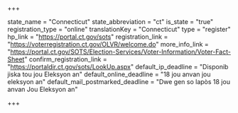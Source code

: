 +++

state_name = "Connecticut"
state_abbreviation = "ct"
is_state = "true"
registration_type = "online"
translationKey = "Connecticut"
type = "register"
hp_link = "https://portal.ct.gov/sots"
registration_link = "https://voterregistration.ct.gov/OLVR/welcome.do"
more_info_link = "https://portal.ct.gov/SOTS/Election-Services/Voter-Information/Voter-Fact-Sheet"
confirm_registration_link = "https://portaldir.ct.gov/sots/LookUp.aspx"
default_ip_deadline = "Disponib jiska tou jou Eleksyon an"
default_online_deadline = "18 jou anvan jou eleksyon an"
default_mail_postmarked_deadline = "Dwe gen so lapòs 18 jou anvan Jou Eleksyon an"

+++
